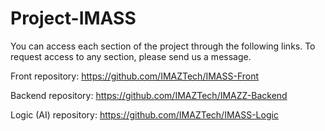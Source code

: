 # Project-IMASS
You can access each section of the project through the following links. To request access to any section, please send us a message.

Front repository:
https://github.com/IMAZTech/IMASS-Front

Backend repository:
https://github.com/IMAZTech/IMAZZ-Backend

Logic (AI) repository:
https://github.com/IMAZTech/IMASS-Logic
